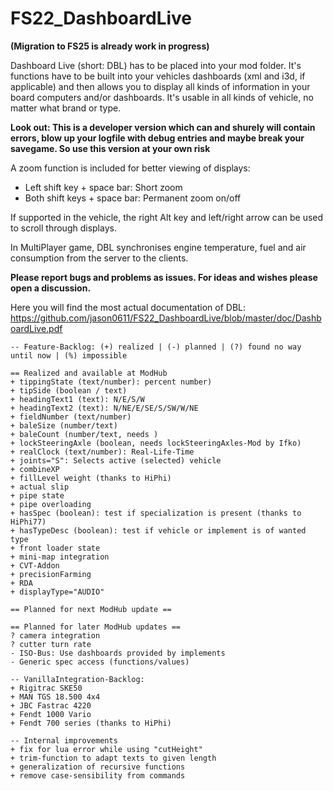 # FS22_DashboardLive 
**(Migration to FS25 is already work in progress)**

Dashboard Live (short: DBL) has to be placed into your mod folder. It's functions have to be built into your vehicles dashboards (xml and i3d, if applicable) and then allows you to display all kinds of information in your board computers and/or dashboards. It's usable in all kinds of vehicle, no matter what brand or type. 

**Look out: This is a developer version which can and shurely will contain errors, blow up your logfile with debug entries and maybe break your savegame. So use this version at your own risk**

A zoom function is included for better viewing of displays: 
- Left shift key + space bar: Short zoom
- Both shift keys + space bar: Permanent zoom on/off 

If supported in the vehicle, the right Alt key and left/right arrow can be used to scroll through displays.

In MultiPlayer game, DBL synchronises engine temperature, fuel and air consumption from the server to the clients.

**Please report bugs and problems as issues. For ideas and wishes please open a discussion.**

Here you will find the most actual documentation of DBL: https://github.com/jason0611/FS22_DashboardLive/blob/master/doc/DashboardLive.pdf

```
-- Feature-Backlog: (+) realized | (-) planned | (?) found no way until now | (%) impossible

== Realized and available at ModHub
+ tippingState (text/number): percent number)
+ tipSide (boolean / text)
+ headingText1 (text): N/E/S/W
+ headingText2 (text): N/NE/E/SE/S/SW/W/NE
+ fieldNumber (text/number)
+ baleSize (number/text)
+ baleCount (number/text, needs )
+ lockSteeringAxle (boolean, needs lockSteeringAxles-Mod by Ifko)
+ realClock (text/number): Real-Life-Time
+ joints="S": Selects active (selected) vehicle
+ combineXP
+ fillLevel weight (thanks to HiPhi)
+ actual slip
+ pipe state
+ pipe overloading
+ hasSpec (boolean): test if specialization is present (thanks to HiPhi77)
+ hasTypeDesc (boolean): test if vehicle or implement is of wanted type
+ front loader state
+ mini-map integration
+ CVT-Addon
+ precisionFarming
+ RDA
+ displayType="AUDIO"

== Planned for next ModHub update ==

== Planned for later ModHub updates ==
? camera integration
? cutter turn rate
- ISO-Bus: Use dashboards provided by implements
- Generic spec access (functions/values)

-- VanillaIntegration-Backlog:
+ Rigitrac SKE50
+ MAN TGS 18.500 4x4
+ JBC Fastrac 4220
+ Fendt 1000 Vario
+ Fendt 700 series (thanks to HiPhi)

-- Internal improvements
+ fix for lua error while using "cutHeight"
+ trim-function to adapt texts to given length
+ generalization of recursive functions
+ remove case-sensibility from commands
```
